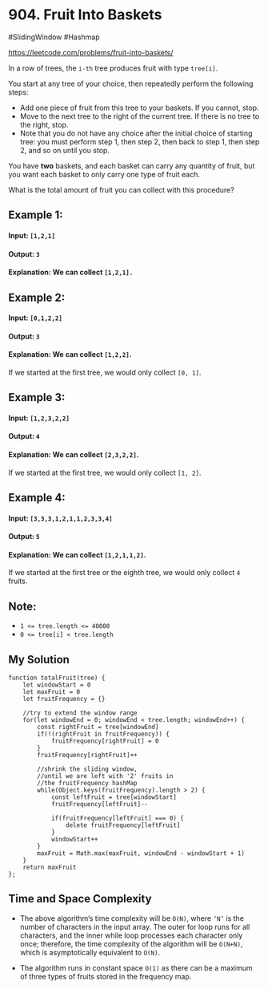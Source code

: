 # 904. Fruit Into Baskets
#SlidingWindow #Hashmap

https://leetcode.com/problems/fruit-into-baskets/

In a row of trees, the `i-th` tree produces fruit with type `tree[i]`.

You start at any tree of your choice, then repeatedly perform the following steps:

- Add one piece of fruit from this tree to your baskets.  If you cannot, stop.
- Move to the next tree to the right of the current tree.  If there is no tree to the right, stop.
- Note that you do not have any choice after the initial choice of starting tree: you must perform step 1, then step 2, then back to step 1, then step 2, and so on until you stop.

You have <b>two</b> baskets, and each basket can carry any quantity of fruit, but you want each basket to only carry one type of fruit each.

What is the total amount of fruit you can collect with this procedure?

## Example 1:

#### Input: `[1,2,1]`
#### Output: `3`
#### Explanation: We can collect `[1,2,1].`
## Example 2:

#### Input: `[0,1,2,2]`
#### Output: `3`
#### Explanation: We can collect `[1,2,2]`.
If we started at the first tree, we would only collect `[0, 1]`.
## Example 3:

#### Input: `[1,2,3,2,2]`
#### Output: `4`
#### Explanation: We can collect `[2,3,2,2]`.
If we started at the first tree, we would only collect `[1, 2]`.
## Example 4:

#### Input: `[3,3,3,1,2,1,1,2,3,3,4]`
#### Output: `5`
#### Explanation: We can collect `[1,2,1,1,2]`.
If we started at the first tree or the eighth tree, we would only collect `4` fruits.
 

## Note:

- `1 <= tree.length <= 40000`
- `0 <= tree[i] < tree.length`

## My Solution 
````
function totalFruit(tree) {
    let windowStart = 0
    let maxFruit = 0
    let fruitFrequency = {}
    
    //try to extend the window range
    for(let windowEnd = 0; windowEnd < tree.length; windowEnd++) {
        const rightFruit = tree[windowEnd]
        if(!(rightFruit in fruitFrequency)) {
            fruitFrequency[rightFruit] = 0
        }
        fruitFrequency[rightFruit]++
        
        //shrink the sliding window, 
        //until we are left with '2' fruits in 
        //the fruitFrequency hashMap
        while(Object.keys(fruitFrequency).length > 2) {
            const leftFruit = tree[windowStart]
            fruitFrequency[leftFruit]--
            
            if(fruitFrequency[leftFruit] === 0) {
                delete fruitFrequency[leftFruit]
            }
            windowStart++
        }
        maxFruit = Math.max(maxFruit, windowEnd - windowStart + 1)
    }   
    return maxFruit 
};
````

## Time and Space Complexity

- The above algorithm’s time complexity will be `O(N)`, where `‘N’` is the number of characters in the input array. The outer for loop runs for all characters, and the inner while loop processes each character only once; therefore, the time complexity of the algorithm will be `O(N+N)`, which is asymptotically equivalent to `O(N)`.

- The algorithm runs in constant space `O(1)` as there can be a maximum of three types of fruits stored in the frequency map.
